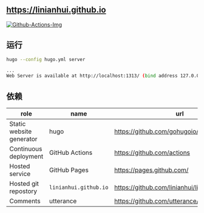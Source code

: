 ## <https://linianhui.github.io> 

[![Github-Actions-Img]][Github-Actions-Url] 


## 运行

```bash
hugo --config hugo.yml server

...
Web Server is available at http://localhost:1313/ (bind address 127.0.0.1)
```

## 依赖

| role                     | name                  | url                                                |
| ------------------------ | --------------------- | -------------------------------------------------- |
| Static website generator | hugo                  | <https://github.com/gohugoio/hugo>                 |
| Continuous deployment    | GitHub Actions        | <https://github.com/actions>                       |
| Hosted service           | GitHub Pages          | <https://pages.github.com/>                        |
| Hosted git repostory     | `linianhui.github.io` | <https://github.com/linianhui/linianhui.github.io> |
| Comments                 | utterance             | <https://github.com/utterance/utterances>          |

[Github-Actions-Img]:https://github.com/linianhui/blog/workflows/deploy/badge.svg
[Github-Actions-Url]:https://github.com/linianhui/blog/actions
